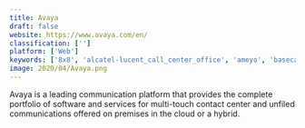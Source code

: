 ```yaml
---
title: Avaya
draft: false 
website: https://www.avaya.com/en/
classification: ['']
platform: ['Web']
keywords: ['8x8', 'alcatel-lucent_call_center_office', 'ameyo', 'basecamp', 'cisco_unified_contact_center', 'evernote', 'five9', 'google_drive', 'google_voice', 'jabber', 'jama_connect', 'oracle_contact_on_demand', 'ringcentral', 'skype_meetings', 'talkdesk', 'tenfold', 'trello', 'uberconference', 'viber']
image: 2020/04/Avaya.png
---
```

Avaya is a leading communication platform that provides the complete portfolio of software and services for multi-touch contact center and unfiled communications offered on premises in the cloud or a hybrid.